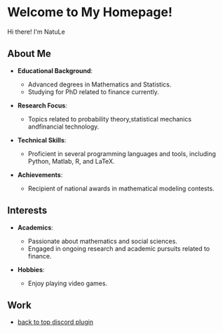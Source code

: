 

# Welcome to My Homepage!

Hi there! I'm NatuLe

## About Me

- **Educational Background**:
  - Advanced degrees in Mathematics and Statistics.
  - Studying for PhD related to finance currently.

- **Research Focus**:
  - Topics related to probability theory,statistical mechanics andfinancial technology.

- **Technical Skills**:
  - Proficient in several programming languages and tools, including Python, Matlab, R, and LaTeX.

- **Achievements**:
  - Recipient of national awards in mathematical modeling contests.

## Interests

- **Academics**:
  - Passionate about mathematics and social sciences.
  - Engaged in ongoing research and academic pursuits related to finance.

- **Hobbies**:
  - Enjoy playing video games.


## Work 

  - [back to top discord plugin](https://github.com/NatuLe/back-to-top-button-in-text-area-better-discord)



  


